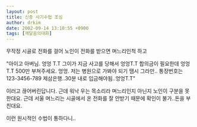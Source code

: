 ```yaml
---
layout: post
title: 신종 사기수법 조심
author: drkim
date: 2002-09-14 13:10:55 +0900
tags: [깨달음의대화]
---
```

무작정 시골로 전화를 걸어 노인이 전화를 받으면 며느리인척 하고
  

  
"아이고 아버님. 엉엉 T.T 그이가 지금 사고를 당해서 엉엉T.T 합의금이 필요한데 엉엉T.T 500만 부쳐주세요. 엉엉. 저는 병원으로 가봐야 되기 땜시 그라만.. 통장번호는 123-3456-789 제삼은행..30분 내로 입금해야됨..엉엉T.T"
  

  
이러고 끊어버린답니다. 근데 워낙 우는 목소리라 며느리인지 아닌지 노인이 구분을 못한대요. 근데 서울 며느리는 시골에서 온 전화를 잘 안받기 때문에 확인이 불가..돈을 부친대요.
  

  

  

  

  
이런 원시적인 수법이 통하다니..